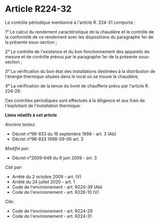 # Article R224-32

Le contrôle périodique mentionné à l'article R. 224-31 comporte : 

1° Le calcul du rendement caractéristique de la chaudière et le contrôle de la conformité de ce rendement avec les
dispositions du paragraphe 1er de la présente sous-section ; 

2° Le contrôle de l'existence et du bon fonctionnement des appareils de mesure et de contrôle prévus par le paragraphe 1er de
la présente sous-section ; 

3° La vérification du bon état des installations destinées à la distribution de l'énergie thermique situées dans le local où
se trouve la chaudière, 

4° La vérification de la tenue du livret de chaufferie prévu par l'article R. 224-29. 

Ces contrôles périodiques sont effectués à la diligence et aux frais de l'exploitant de l'installation thermique.

**Liens relatifs à cet article**

_Anciens textes_:

  - Décret n°98-833 du 16 septembre 1998 - art. 3 (Ab)
  - Décret n°98-833 1998-09-06 art. 3

_Modifié par_:

  - Décret n°2009-648 du 9 juin 2009 - art. 3

_Cité par_:

  - Arrêté du 2 octobre 2009 - art. (V)
  - Arrêté du 24 juillet 2020 - art. 1
  - Code de l'environnement - art. R224-39 (Ab)
  - Code de l'environnement - art. R226-10 (V)

_Cite_:

  - Code de l'environnement - art. R224-29
  - Code de l'environnement - art. R224-31
